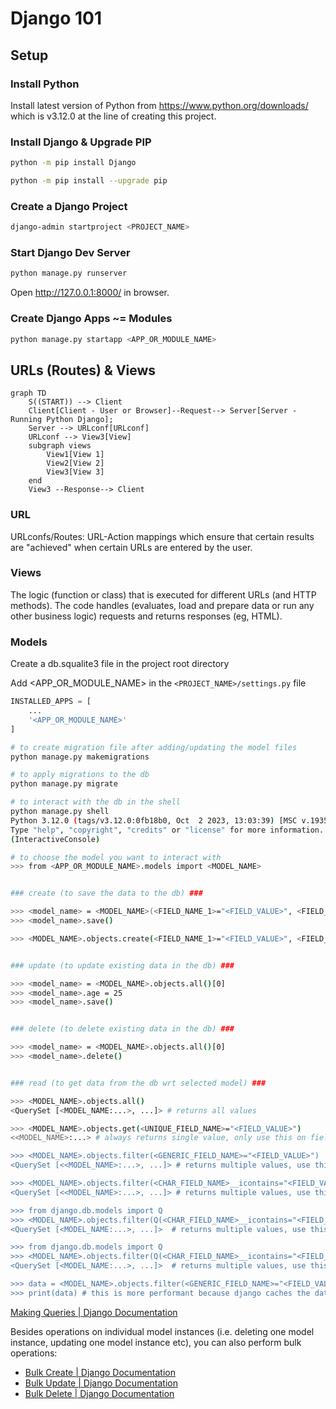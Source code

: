 # Django 101

## Setup

### Install Python

Install latest version of Python from https://www.python.org/downloads/ which is v3.12.0 at the line of creating this project.

### Install Django & Upgrade PIP

```bash
python -m pip install Django

python -m pip install --upgrade pip
```

### Create a Django Project

```bash
django-admin startproject <PROJECT_NAME>
```

### Start Django Dev Server

```bash
python manage.py runserver
```

Open http://127.0.0.1:8000/ in browser.

### Create Django Apps ~= Modules

```bash
python manage.py startapp <APP_OR_MODULE_NAME>
```

## URLs (Routes) & Views

```mermaid
graph TD
    S((START)) --> Client
    Client[Client - User or Browser]--Request--> Server[Server - Running Python Django];
    Server --> URLconf[URLconf]
    URLconf --> View3[View]
    subgraph views
        View1[View 1]
        View2[View 2]
        View3[View 3]
    end
    View3 --Response--> Client
```

### URL

URLconfs/Routes: URL-Action mappings which ensure that certain results are "achieved" when certain URLs are entered by the user.

### Views

The logic (function or class) that is executed for different URLs (and HTTP methods). The code handles (evaluates, load and prepare data or run any other business logic) requests and returns responses (eg, HTML).

### Models

Create a db.squalite3 file in the project root directory

Add <APP_OR_MODULE_NAME> in the `<PROJECT_NAME>/settings.py` file

```python
INSTALLED_APPS = [
    ...
    '<APP_OR_MODULE_NAME>'
]
```

```bash
# to create migration file after adding/updating the model files
python manage.py makemigrations

# to apply migrations to the db
python manage.py migrate

# to interact with the db in the shell
python manage.py shell
Python 3.12.0 (tags/v3.12.0:0fb18b0, Oct  2 2023, 13:03:39) [MSC v.1935 64 bit (AMD64)] on win32
Type "help", "copyright", "credits" or "license" for more information.
(InteractiveConsole)

# to choose the model you want to interact with
>>> from <APP_OR_MODULE_NAME>.models import <MODEL_NAME>


### create (to save the data to the db) ###

>>> <model_name> = <MODEL_NAME>(<FIELD_NAME_1>="<FIELD_VALUE>", <FIELD_NAME_2>="<FIELD_VALUE>")
>>> <model_name>.save()

>>> <MODEL_NAME>.objects.create(<FIELD_NAME_1>="<FIELD_VALUE>", <FIELD_NAME_2>="<FIELD_VALUE>")


### update (to update existing data in the db) ###

>>> <model_name> = <MODEL_NAME>.objects.all()[0]
>>> <model_name>.age = 25
>>> <model_name>.save()


### delete (to delete existing data in the db) ###

>>> <model_name> = <MODEL_NAME>.objects.all()[0]
>>> <model_name>.delete()


### read (to get data from the db wrt selected model) ###

>>> <MODEL_NAME>.objects.all()
<QuerySet [<MODEL_NAME:...>, ...]> # returns all values

>>> <MODEL_NAME>.objects.get(<UNIQUE_FIELD_NAME>="<FIELD_VALUE>")
<<MODEL_NAME>:...> # always returns single value, only use this on fields that will return single value or else it will throw error. The condition should only match a singe item in the table

>>> <MODEL_NAME>.objects.filter(<GENERIC_FIELD_NAME>="<FIELD_VALUE>")
<QuerySet [<<MODEL_NAME>:...>, ...]> # returns multiple values, use this on fields that can return multiple values

>>> <MODEL_NAME>.objects.filter(<CHAR_FIELD_NAME>__icontains="<FIELD_VALUE>", <GENERIC_FIELD_NAME>="<FIELD_VALUE>", ...)
<QuerySet [<<MODEL_NAME>:...>, ...]> # returns multiple values, use this on fields that can return multiple values, filters are AND type.

>>> from django.db.models import Q
>>> <MODEL_NAME>.objects.filter(Q(<CHAR_FIELD_NAME>__icontains="<FIELD_VALUE>") | Q(<INTEGER_FIELD_NAME>__lt="<FIELD_VALUE>") | ...)
<QuerySet [<MODEL_NAME:...>, ...]>  # returns multiple values, use this on fields that can return multiple values, filters are OR type.

>>> from django.db.models import Q
>>> <MODEL_NAME>.objects.filter(Q(<CHAR_FIELD_NAME>__icontains="<FIELD_VALUE>") | Q(<INTEGER_FIELD_NAME>__lt="<FIELD_VALUE>"), Q(<GENERIC_FIELD_NAME>="<FIELD_VALUE>"))
<QuerySet [<MODEL_NAME:...>, ...]>  # returns multiple values, use this on fields that can return multiple values, filters are OR and AND type.  `|` is OR, `,` is AND. AND filter can be used with OR without wrapping it in Q() but it has to come at the end or else it will throw error.

>>> data = <MODEL_NAME>.objects.filter(<GENERIC_FIELD_NAME>="<FIELD_VALUE>")
>>> print(data) # this is more performant because django caches the data and if this is printed muktiple times it only hits the db once unless the db data has changed, which is not the case if we directly do `print(<MODEL_NAME>.objects.filter(<GENERIC_FIELD_NAME>="<FIELD_VALUE>"))`

```

[Making Queries | Django Documentation](https://docs.djangoproject.com/en/4.2/topics/db/queries/)

Besides operations on individual model instances (i.e. deleting one model instance, updating one model instance etc), you can also perform bulk operations:

- [Bulk Create | Django Documentation](https://docs.djangoproject.com/en/3.0/ref/models/querysets/#bulk-create)
- [Bulk Update | Django Documentation](https://docs.djangoproject.com/en/3.0/ref/models/querysets/#bulk-update)
- [Bulk Delete | Django Documentation](https://docs.djangoproject.com/en/3.1/topics/db/queries/#deleting-objects)
